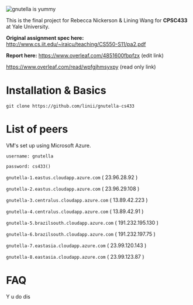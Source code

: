 ![gnutella is yummy](https://3dprint.com/wp-content/uploads/2015/09/3dp_nutellalock_nutella_jar.jpg)

This is the final project for Rebecca Nickerson & Lining Wang for **CPSC433** at Yale University.

**Original assignment spec here:** http://www.cs.iit.edu/~iraicu/teaching/CS550-S11/pa2.pdf

**Report here:** https://www.overleaf.com/4851600fbpfzx (edit link) 

https://www.overleaf.com/read/wpfgjhmsyxpy (read only link) 

# Installation & Basics

`git clone https://github.com/linii/gnutella-cs433`

# List of peers

VM's set up using Microsoft Azure.

`username: gnutella`

`password: cs433()`

`gnutella-1.eastus.cloudapp.azure.com` ( 23.96.28.92 )

`gnutella-2.eastus.cloudapp.azure.com` ( 23.96.29.108 ) 

`gnutella-3.centralus.cloudapp.azure.com` ( 13.89.42.223 ) 

`gnutella-4.centralus.cloudapp.azure.com` ( 13.89.42.91 ) 

`gnutella-5.brazilsouth.cloudapp.azure.com` ( 191.232.195.130 )

`gnutella-6.brazilsouth.cloudapp.azure.com` ( 191.232.197.75 )

`gnutella-7.eastasia.cloudapp.azure.com` ( 23.99.120.143 ) 

`gnutella-8.eastasia.cloudapp.azure.com` ( 23.99.123.87 ) 

# FAQ

Y u do dis